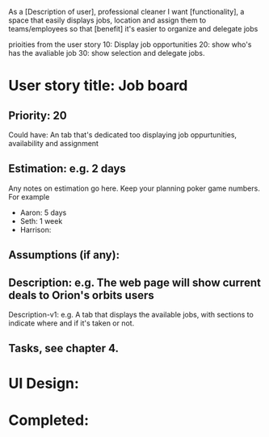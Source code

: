 As a [Description of user], professional cleaner
I want [functionality], a space that easily displays jobs, location and assign them to teams/employees
so that [benefit] it's easier to organize and delegate jobs

prioities from the user story
10: Display job opportunities 
20: show who's has the avaliable job
30: show selection and delegate jobs.


# User story title: Job board

## Priority: 20
Could have:
An tab that's dedicated too displaying job oppurtunities, availability and assignment


## Estimation: e.g. 2 days
Any notes on estimation go here. Keep your planning poker game numbers. For example
* Aaron: 5 days
* Seth: 1 week
* Harrison:


## Assumptions (if any):

## Description: e.g. The web page will show current deals to Orion's orbits users

Description-v1: e.g. A tab that displays the available jobs, with sections to indicate where and if it's taken or not. 

## Tasks, see chapter 4.



# UI Design:


# Completed: